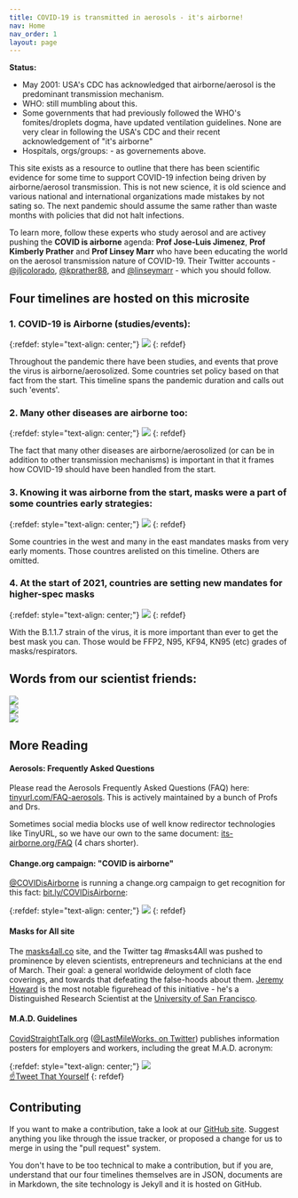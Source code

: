 ```yaml
---
title: COVID-19 is transmitted in aerosols - it's airborne!
nav: Home
nav_order: 1
layout: page
---
```


**Status:**

* May 2001: USA's CDC has acknowledged that airborne/aerosol is the predominant transmission mechanism.
* WHO: still mumbling about this.
* Some governments that had previously followed the WHO's fomites/droplets dogma, have updated ventilation guidelines. None are very clear in following the USA's CDC and their recent acknowledgement of "it's airborne"
* Hospitals, orgs/groups: - as governements above.

This site exists as a resource to outline that there has been scientific evidence for some time to support COVID-19 infection being driven by airborne/aerosol transmission. This is not new science, it is old science and various national and international organizations made mistakes by not sating so. The next pandemic should assume the same rather than waste months with policies that did not halt infections. 

To learn more, follow these experts who study aerosol and are activey pushing the **COVID is airborne** agenda: **Prof Jose-Luis Jimenez**, **Prof Kimberly Prather** and **Prof Linsey Marr** who have been educating the world on the aerosol transmission nature of COVID-19. Their Twitter accounts - [@jljcolorado](https://twitter.com/jljcolorado), [@kprather88](https://twitter.com/kprather88), and [@linseymarr](https://twitter.com/linseymarr) - which you should follow.

## Four timelines are hosted on this microsite

### 1. COVID-19 is Airborne (studies/events):

{:refdef: style="text-align: center;"}
[![](https://user-images.githubusercontent.com/82182/105086476-f361de80-5a90-11eb-8d3f-7dab334afa3d.png)](/covid19-timeline)
{: refdef}

Throughout the pandemic there have been studies, and events that prove the virus is airborne/aerosolized. Some countries set policy based on that fact from the start. This timeline spans the pandemic duration and calls out such 'events'.

### 2. Many other diseases are airborne too:

{:refdef: style="text-align: center;"}
[![](https://user-images.githubusercontent.com/82182/105086571-18eee800-5a91-11eb-80d2-1244da2421c2.png)](/historical-timeline)
{: refdef}

The fact that many other diseases are airborne/aerosolized (or can be in addition to other transmission mechanisms) is important in that it frames how COVID-19 should have been handled from the start.

### 3. Knowing it was airborne from the start, masks were a part of some countries early strategies:

{:refdef: style="text-align: center;"}
[![](https://user-images.githubusercontent.com/82182/105086641-358b2000-5a91-11eb-8fb2-9be3783ddfd4.png)](/early-masking-countries)
{: refdef}

Some countries in the west and many in the east mandates masks from very early moments. Those countres arelisted on this timeline. Others are omitted.

### 4. At the start of 2021, countries are setting new mandates for higher-spec masks

{:refdef: style="text-align: center;"}
[![](https://user-images.githubusercontent.com/82182/105087417-56a04080-5a92-11eb-84d8-ae660b642070.png)](/masks-2021)
{: refdef}

With the B.1.1.7 strain of the virus, it is more important than ever to get the best mask you can. Those would be FFP2, N95, KF94, KN95 (etc) grades of masks/respirators.

## Words from our scientist friends:

<div id="slideshow">
   <div>
     <img src="https://user-images.githubusercontent.com/82182/102653821-724cba00-4167-11eb-8639-ac53c1d7543b.png">
   </div>
   <div>
     <img src="https://user-images.githubusercontent.com/82182/102656421-c2c61680-416b-11eb-804d-502ebed06d17.png">
   </div>
   <div>
     <img src="https://user-images.githubusercontent.com/82182/102660722-6c5cd600-4173-11eb-96b8-8585946c0149.png">
   </div>
</div>

## More Reading

#### Aerosols: Frequently Asked Questions

Please read the Aerosols Frequently Asked Questions (FAQ) here: [tinyurl.com/FAQ-aerosols](https://tinyurl.com/FAQ-aerosols). This is actively maintained by a bunch of Profs and Drs.

Sometimes social media blocks use of well know redirector technologies like TinyURL, so we have our own to the same document: [its-airborne.org/FAQ](https://its-airborne.org/FAQ) (4 chars shorter).

#### Change.org campaign: "COVID is airborne"

[@COVIDisAirborne](https://twitter.com/covidisairborne) is running a change.org campaign to get recognition for this fact: [bit.ly/COVIDisAirborne](https://bit.ly/COVIDisAirborne):

{:refdef: style="text-align: center;"}
![](https://user-images.githubusercontent.com/82182/102479775-3de9d880-4057-11eb-84ca-ba2b024c2127.png)
{: refdef}

#### Masks for All site

The [masks4all.co](https://masks4all.co/) site, and the Twitter tag #masks4All was pushed to prominence by eleven scientists, entrepreneurs and technicians at the end of March. Their goal: a general worldwide deloyment of cloth face coverings, and towards that defeating the false-hoods about them. [Jeremy Howard](https://twitter.com/jeremyphoward) is the most notable figurehead of this initiative - he's a Distinguished Research Scientist at the [University of San Francisco](https://twitter.com/usfca).

#### M.A.D. Guidelines

[CovidStraightTalk.org](https://covidstraighttalk.org/) ([@LastMileWorks. on Twitter](https://twitter.com/lastmileworks)) publishes information posters for employers and workers, including the great M.A.D. acronym:

{:refdef: style="text-align: center;"}
![](https://user-images.githubusercontent.com/82182/102404351-82d22880-3fdf-11eb-9b1a-c5a105e89101.png) 
<br><a href="https://twitter.com/intent/tweet?text=%23COVIDisAirborne%20%23masks4All%20%23bewareOfSharedAir%20%23ventilation.%20Masks!%20Air!%20Distance!%20https://pic.twitter.com/noIWVuuogr&name=small" target="_blank">☝️Tweet That Yourself</a>
{: refdef}

## Contributing

If you want to make a contribution, take a look at our [GitHub site](https://github.com/its-airborne/timelines-site). Suggest anything you like through the issue tracker, or proposed a change for us to merge in using the "pull request" system.

You don't have to be too technical to make a contribution, but if you are, understand that our four timelines themselves are in JSON, documents are in Markdown, the site technology is Jekyll and it is hosted on GitHub.
